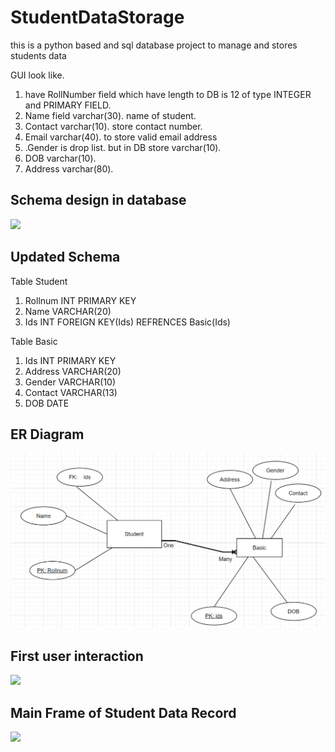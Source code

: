 # StudentDataStorage
this is a python based and sql database project to manage and stores students data

GUI look like.

1. have RollNumber field which have length to DB is 12 of type INTEGER and PRIMARY FIELD.
2. Name field varchar(30). name of student.
3. Contact  varchar(10). store contact number.
4. Email varchar(40). to store valid email address
5. .Gender is drop list. but in DB store varchar(10).
6. DOB varchar(10).
7. Address varchar(80).



## Schema design in database 

<img src="Images\schemaDesign.png">

## Updated Schema
Table Student
1. Rollnum INT PRIMARY KEY
2. Name VARCHAR(20)
3. Ids INT 
    FOREIGN KEY(Ids) REFRENCES Basic(Ids)

Table Basic
1. Ids INT PRIMARY KEY
2. Address VARCHAR(20)
3. Gender VARCHAR(10)
4. Contact VARCHAR(13)
5. DOB DATE

## ER Diagram
<img src="Images\ER_studentRecords.png">

## First user interaction 

<img src="Images\firstUserUI.png">

## Main Frame of Student Data Record

<img src="Images\StudentRecord_Frame.png">